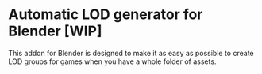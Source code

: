 # Automatic LOD generator for Blender [WIP]

This addon for Blender is designed to make it as easy as possible to create LOD groups for games when you have a whole folder of assets.
